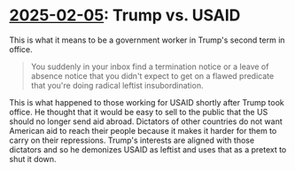 # [2025-02-05](https://s3.amazonaws.com/writecomments.com/transcripts/f44bb233007cd0796dffabcc0b29dee6.csv): Trump vs. USAID

This is what it means to be a government worker in Trump's second term in office.

> You suddenly in your inbox find a termination notice or a leave of absence notice that you didn't expect to get on a flawed predicate that you're doing radical leftist insubordination.

This is what happened to those working for USAID shortly after Trump took office. He thought that it would be easy to sell to the public that the US should no longer send aid abroad. Dictators of other countries do not want American aid to reach their people because it makes it harder for them to carry on their repressions. Trump's interests are aligned with those dictators and so he demonizes USAID as leftist and uses that as a pretext to shut it down.
